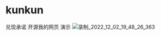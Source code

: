 # kunkun
兑现承诺
开源我的网页
演示
![录制_2022_12_02_19_48_26_363](https://user-images.githubusercontent.com/116885083/205287084-11ee35bb-2ceb-473d-8367-7c42a3669606.gif)
